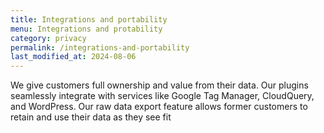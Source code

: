 ```yaml
---
title: Integrations and portability
menu: Integrations and protability
category: privacy
permalink: /integrations-and-portability
last_modified_at: 2024-08-06
---
```


We give customers full ownership and value from their data. Our plugins seamlessly integrate with services like Google Tag Manager, CloudQuery, and WordPress. Our raw data export feature allows former customers to retain and use their data as they see fit

